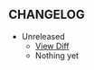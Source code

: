 CHANGELOG
---------

- Unreleased
  * [View Diff](https://github.com/westonganger/active_sort_order/compare/v0.9.0...master)
  * Nothing yet
